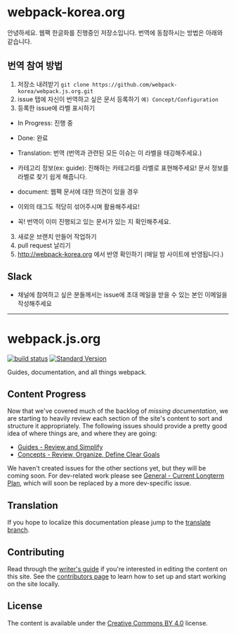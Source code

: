 # webpack-korea.org
안녕하세요. 웹팩 한글화를 진행중인 저장소입니다.
번역에 동참하시는 방법은 아래와 같습니다.

## 번역 참여 방법

1. 저장소 내려받기
```git clone https://github.com/webpack-korea/webpack.js.org.git```
2. issue 탭에 자신이 번역하고 싶은 문서 등록하기
```예) Concept/Configuration```
3. 등록한 issue에 라벨 표시하기
- In Progress: 진행 중
- Done: 완료
- Translation: 번역 (번역과 관련된 모든 이슈는 이 라벨을 태깅해주세요.)
- 카테고리 정보(ex: guide): 진해하는 카테고리를 라벨로 표현해주세요! 문서 정보를 라벨로 찾기 쉽게 해줍니다.
- document: 웹팩 문서에 대한 의견이 있을 경우
- 이외의 태그도 적당히 섞어주시며 활용해주세요!

- 꼭! 번역이 이미 진행되고 있는 문서가 있는 지 확인해주세요.

3. 새로운 브랜치 만들어 작업하기
4. pull request 날리기
5. http://webpack-korea.org 에서 반영 확인하기
(매일 밤 사이트에 반영됩니다.)

## Slack
- 채널에 참여하고 싶은 분들께서는 issue에 초대 메일을 받을 수 있는 본인 이메일을 작성해주세요

---

# webpack.js.org

[![build status](https://secure.travis-ci.org/webpack/webpack.js.org.svg)](http://travis-ci.org/webpack/webpack.js.org)
[![Standard Version](https://img.shields.io/badge/release-standard%20version-brightgreen.svg)](https://github.com/conventional-changelog/standard-version)

Guides, documentation, and all things webpack.


## Content Progress

Now that we've covered much of the backlog of _missing documentation_, we are starting
to heavily review each section of the site's content to sort and structure it appropriately.
The following issues should provide a pretty good idea of where things are, and where
they are going:

- [Guides - Review and Simplify][1]
- [Concepts - Review, Organize, Define Clear Goals][2]

We haven't created issues for the other sections yet, but they will be coming soon. For
dev-related work please see [General - Current Longterm Plan][3], which will soon be
replaced by a more dev-specific issue.


## Translation

If you hope to localize this documentation please jump to the [translate branch][4].


## Contributing

Read through the [writer's guide][7] if you're interested in editing the content on this
site. See the [contributors page][5] to learn how to set up and start working on the site
locally.


## License

The content is available under the [Creative Commons BY 4.0][6] license.


[1]: https://github.com/webpack/webpack.js.org/issues/1258
[2]: https://github.com/webpack/webpack.js.org/issues/1386
[3]: https://github.com/webpack/webpack.js.org/issues/1380
[4]: https://github.com/webpack/webpack.js.org/tree/translation
[5]: https://github.com/webpack/webpack.js.org/blob/master/.github/CONTRIBUTING.md
[6]: https://creativecommons.org/licenses/by/4.0/
[7]: https://webpack.js.org/writers-guide
